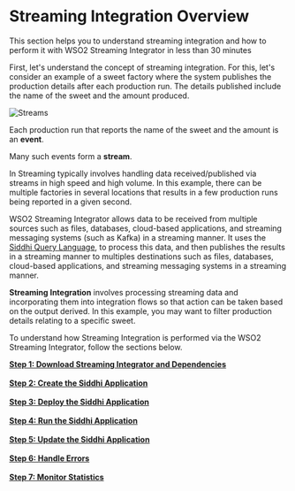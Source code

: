 # Streaming Integration Overview

This section helps you to understand streaming integration and how to perform it with WSO2 Streaming Integrator in less than 30 minutes

First, let's understand the concept of streaming integration. For this, let's consider an example of a sweet factory where the system publishes the production details after each production run. The details published include the name of the sweet and the amount produced.


![Streams]({{base_path}}/assets/img/streaming/quick-start-guide-101/stream.png)

Each production run that reports the name of the sweet and the amount is an **event**.

Many such events form a **stream**.

In Streaming typically involves handling data received/published via streams in high speed and high volume. In this example, there can be multiple factories in several locations that results in a few production runs being reported in a given second.

WSO2 Streaming Integrator allows data to be received from multiple sources such as files, databases, cloud-based applications, and streaming messaging systems (such as Kafka) in a streaming manner. It uses the [Siddhi Query Language](https://siddhi.io/en/v4.x/docs/query-guide/), to process this data, and then publishes the results in a streaming manner to multiples destinations such as files, databases, cloud-based applications, and streaming messaging systems in a streaming manner.

**Streaming Integration** involves processing streaming data and incorporating them into integration flows so that action can be taken based on the output derived. In this example, you may want to filter production details relating to a specific sweet.

To understand how Streaming Integration is performed via the WSO2 Streaming Integrator, follow the sections below.

[**Step 1: Download Streaming Integrator and Dependencies**](download-install-and-start-si.md)<br/><br/>
[**Step 2: Create the Siddhi Application**](create-the-siddhi-application.md)<br/><br/>
[**Step 3: Deploy the Siddhi Application**](deploy-siddhi-application.md)<br/><br/>
[**Step 4: Run the Siddhi Application**](test-siddhi-application.md)<br/><br/>
[**Step 5: Update the Siddhi Application**](update-the-siddhi-application.md)<br/><br/>
[**Step 6: Handle Errors**](handle-errors.md)<br/><br/>
[**Step 7: Monitor Statistics**](monitor-statistics.md)<br/><br/>
